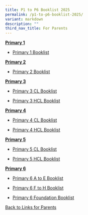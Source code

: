 ```yaml
---
title: P1 to P6 Booklist 2025
permalink: /p1-to-p6-booklist-2025/
variant: markdown
description: ""
third_nav_title: For Parents
---
```

<p><strong><u>Primary 1</u></strong></p>

* [Primary 1 Booklist](/files/2025_Primary_1_Booklist.pdf)


<p><strong><u>Primary 2</u></strong></p>

* [Primary 2 Booklist](/files/2025_Primary_2_Booklist.pdf)

<p><strong><u>Primary 3</u></strong></p>

* [Primary 3 CL Booklist](/files/2025_Primary_P3__CL__Booklist.pdf)

* [Primary 3 HCL Booklist](/files/2025_Primary_P3__HCL__Booklist.pdf)


<p><strong><u>Primary 4</u></strong></p>

* [Primary 4 CL Booklist](/files/2025_Primary_P4__CL__Booklist.pdf)

* [Primary 4 HCL Booklist](/files/2025_Primary_P4__HCL__Booklist.pdf)

<p><strong><u>Primary 5</u></strong></p>

* [Primary 5 CL Booklist](/files/2025_Primary_P5__CL__Booklist.pdf)

* [Primary 5 HCL Booklist](/files/2025_Primary_P5__HCL__Booklist.pdf)


<p><strong><u>Primary 6</u></strong></p>

* [Primary 6 A to E Booklist](/files/2025_Primary_P6__A_to_E__Booklist.pdf)

* [Primary 6 F to H Booklist](/files/2025_Primary_P6__F_to_H__Booklist.pdf)

* [Primary 6 Foundation Booklist](/files/2025_Primary_P6__Foundation__Booklist.pdf)


[Back to Links for Parents](/links-for-parents/)